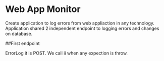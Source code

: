 # Web App Monitor 

Create application to log errors from web appliaction in any technology. Application shared 2 independent endpoint to logging errors and changes on database.

##First endpoint

ErrorLog it is POST. We call ii when any expection is throw.